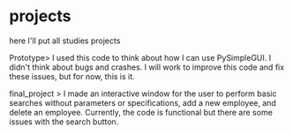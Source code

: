 # projects
here I'll put all studies projects 


Prototype> I used this code to think about how I can use PySimpleGUI. I didn't think about bugs and crashes. I will work to improve this code and fix these issues, but for now, this is it.


final_project > I made an interactive window for the user to perform basic searches without parameters or specifications, add a new employee, and delete an employee. Currently, the code is functional but there are some issues with the search button.